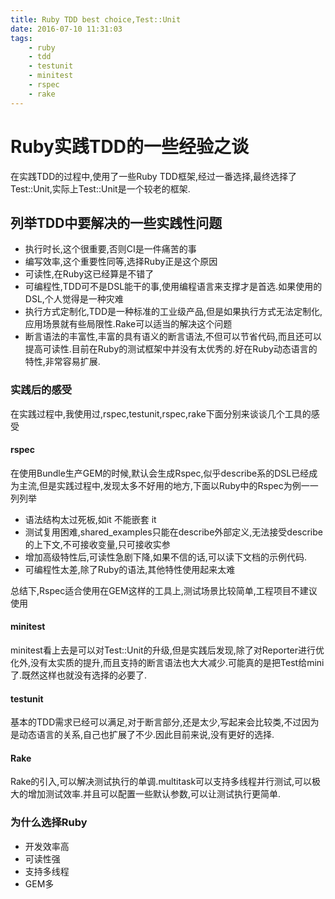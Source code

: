 ```yaml
---
title: Ruby TDD best choice,Test::Unit
date: 2016-07-10 11:31:03
tags:
    - ruby
    - tdd
    - testunit
    - minitest
    - rspec
    - rake
---
```



# Ruby实践TDD的一些经验之谈
在实践TDD的过程中,使用了一些Ruby TDD框架,经过一番选择,最终选择了Test::Unit,实际上Test::Unit是一个较老的框架.

<!--more-->

## 列举TDD中要解决的一些实践性问题

- 执行时长,这个很重要,否则CI是一件痛苦的事
- 编写效率,这个重要性同等,选择Ruby正是这个原因
- 可读性,在Ruby这已经算是不错了
- 可编程性,TDD可不是DSL能干的事,使用编程语言来支撑才是首选.如果使用的DSL,个人觉得是一种灾难
- 执行方式定制化,TDD是一种标准的工业级产品,但是如果执行方式无法定制化,应用场景就有些局限性.Rake可以适当的解决这个问题
- 断言语法的丰富性,丰富的具有语义的断言语法,不但可以节省代码,而且还可以提高可读性.目前在Ruby的测试框架中并没有太优秀的.好在Ruby动态语言的特性,非常容易扩展.

### 实践后的感受
在实践过程中,我使用过,rspec,testunit,rspec,rake下面分别来谈谈几个工具的感受

#### rspec 
在使用Bundle生产GEM的时候,默认会生成Rspec,似乎describe系的DSL已经成为主流,但是实践过程中,发现太多不好用的地方,下面以Ruby中的Rspec为例一一列列举
    
- 语法结构太过死板,如it 不能嵌套 it
- 测试复用困难,shared_examples只能在describe外部定义,无法接受describe的上下文,不可接收变量,只可接收实参
- 增加高级特性后,可读性急剧下降,如果不信的话,可以读下文档的示例代码.
- 可编程性太差,除了Ruby的语法,其他特性使用起来太难
  

总结下,Rspec适合使用在GEM这样的工具上,测试场景比较简单,工程项目不建议使用
#### minitest
minitest看上去是可以对Test::Unit的升级,但是实践后发现,除了对Reporter进行优化外,没有太实质的提升,而且支持的断言语法也大大减少.可能真的是把Test给mini了.既然这样也就没有选择的必要了.
#### testunit
基本的TDD需求已经可以满足,对于断言部分,还是太少,写起来会比较类,不过因为是动态语言的关系,自己也扩展了不少.因此目前来说,没有更好的选择.
#### Rake
Rake的引入,可以解决测试执行的单调.multitask可以支持多线程并行测试,可以极大的增加测试效率.并且可以配置一些默认参数,可以让测试执行更简单.


### 为什么选择Ruby
- 开发效率高
- 可读性强
- 支持多线程
- GEM多





 
